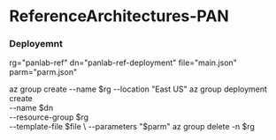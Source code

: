# ReferenceArchitectures-PAN

### Deployemnt

rg="panlab-ref"
dn="panlab-ref-deployment"
file="main.json"
parm="parm.json"

az group create --name $rg  --location "East US"
az group deployment create \
  --name $dn \
  --resource-group $rg \
  --template-file $file \
  --parameters "$parm"
az group delete -n $rg  